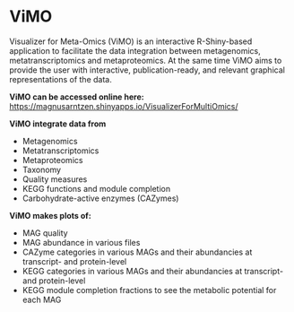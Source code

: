 # ViMO
Visualizer for Meta-Omics (ViMO) is an interactive R-Shiny-based application to facilitate the data integration between metagenomics, metatranscriptomics and metaproteomics. At the same time ViMO aims to provide the user with interactive, publication-ready, and relevant graphical representations of the data.

**ViMO can be accessed online here:**  
https://magnusarntzen.shinyapps.io/VisualizerForMultiOmics/  


**ViMO integrate data from**  
  - Metagenomics  
  - Metatranscriptomics  
  - Metaproteomics  
  - Taxonomy  
  - Quality measures  
  - KEGG functions and module completion  
  - Carbohydrate-active enzymes (CAZymes)  

**ViMO makes plots of:**  
  - MAG quality  
  - MAG abundance in various files  
  - CAZyme categories in various MAGs and their abundancies at transcript- and protein-level  
  - KEGG categories in various MAGs and their abundancies at transcript- and protein-level  
  - KEGG module completion fractions to see the metabolic potential for each MAG  
  
